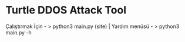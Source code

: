 # Turtle DDOS Attack Tool
Çalıştırmak İçin - > python3 main.py (site) | 
Yardım menüsü - > python3 main.py -h

